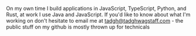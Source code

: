 On my own time I build applications in JavaScript, TypeScript, Python, and Rust, at work I use Java and JavaScript. If you'd like to know about what I'm working on don't hesitate to email me at tadgh@tadghwagstaff.com - the public stuff on my github is mostly thrown up for technicals
